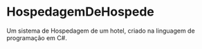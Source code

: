 # HospedagemDeHospede
Um sistema de Hospedagem de um hotel, criado na linguagem de programação em C#.
